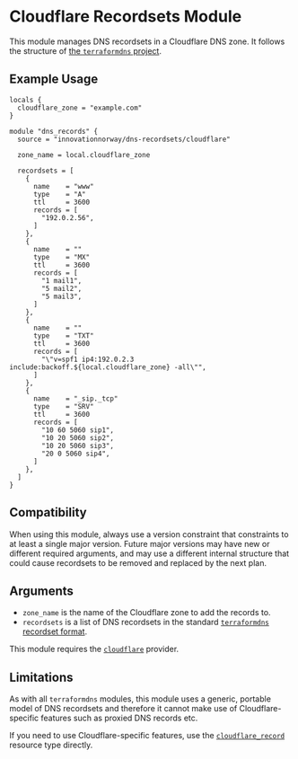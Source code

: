 # Cloudflare Recordsets Module

This module manages DNS recordsets in a Cloudflare DNS zone. It follows the structure of [the `terraformdns` project](https://terraformdns.github.io/).

## Example Usage

```hcl
locals {
  cloudflare_zone = "example.com"
}

module "dns_records" {
  source = "innovationnorway/dns-recordsets/cloudflare"

  zone_name = local.cloudflare_zone

  recordsets = [
    {
      name    = "www"
      type    = "A"
      ttl     = 3600
      records = [
        "192.0.2.56",
      ]
    },
    {
      name    = ""
      type    = "MX"
      ttl     = 3600
      records = [
        "1 mail1",
        "5 mail2",
        "5 mail3",
      ]
    },
    {
      name    = ""
      type    = "TXT"
      ttl     = 3600
      records = [
        "\"v=spf1 ip4:192.0.2.3 include:backoff.${local.cloudflare_zone} -all\"",
      ]
    },
    {
      name    = "_sip._tcp"
      type    = "SRV"
      ttl     = 3600
      records = [
        "10 60 5060 sip1",
        "10 20 5060 sip2",
        "10 20 5060 sip3",
        "20 0 5060 sip4",
      ]
    },
  ]
}
```

## Compatibility

When using this module, always use a version constraint that constraints to at
least a single major version. Future major versions may have new or different
required arguments, and may use a different internal structure that could
cause recordsets to be removed and replaced by the next plan.

## Arguments

- `zone_name` is the name of the Cloudflare zone to add the records to.
- `recordsets` is a list of DNS recordsets in the standard [`terraformdns`
  recordset format](https://terraformdns.github.io/about/).

This module requires the [`cloudflare`](https://www.terraform.io/docs/providers/cloudflare/index.html) provider.

## Limitations
As with all `terraformdns` modules, this module uses a generic, portable model of DNS recordsets and therefore it cannot make use of Cloudflare-specific features such as proxied DNS records etc.

If you need to use Cloudflare-specific features, use the [`cloudflare_record`](https://www.terraform.io/docs/providers/cloudflare/r/record.html) resource type directly.
